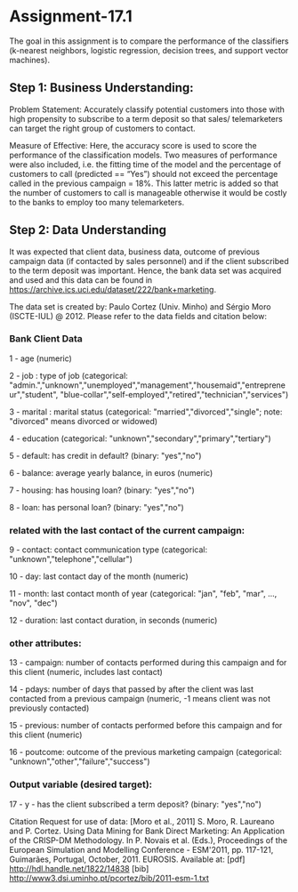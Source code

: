 # Assignment-17.1

The goal in this assignment is to compare the performance of the classifiers (k-nearest neighbors, logistic regression, decision trees, and support vector machines).

## Step 1: Business Understanding: 

Problem Statement: Accurately classify potential customers into those with high propensity to subscribe to a term deposit so that sales/ telemarketers can target the right group of customers to contact.

Measure of Effective:  Here, the accuracy score is used to score the performance of the classification models.  Two measures of performance were also included, i.e. the fitting time of the model and the percentage of customers to call (predicted == “Yes”) should not exceed the percentage called in the previous campaign = 18%.  This latter metric is added so that the number of customers to call is manageable otherwise it would be costly to the banks to employ too many telemarketers.   

## Step 2: Data Understanding

It was expected that client data, business data, outcome of previous campaign data (if contacted by sales personnel) and if the client subscribed to the term deposit was important.  Hence, the bank data set was acquired and used and this data can be found in https://archive.ics.uci.edu/dataset/222/bank+marketing.

The data set is created by: Paulo Cortez (Univ. Minho) and Sérgio Moro (ISCTE-IUL) @ 2012.  Please refer to the data fields and citation below:

### Bank Client Data

   1 - age (numeric)

   2 - job : type of job (categorical: "admin.","unknown","unemployed","management","housemaid","entrepreneur","student",
                                       "blue-collar","self-employed","retired","technician","services") 
   
   3 - marital : marital status (categorical: "married","divorced","single"; note: "divorced" means divorced or widowed)
   
   4 - education (categorical: "unknown","secondary","primary","tertiary")
   
   5 - default: has credit in default? (binary: "yes","no")
   
   6 - balance: average yearly balance, in euros (numeric) 
   
   7 - housing: has housing loan? (binary: "yes","no")
   
   8 - loan: has personal loan? (binary: "yes","no")
   
### related with the last contact of the current campaign:
   9 - contact: contact communication type (categorical: "unknown","telephone","cellular") 
  
  10 - day: last contact day of the month (numeric)
  
  11 - month: last contact month of year (categorical: "jan", "feb", "mar", ..., "nov", "dec")
  
  12 - duration: last contact duration, in seconds (numeric)
  
### other attributes:
  
  13 - campaign: number of contacts performed during this campaign and for this client (numeric, includes last contact)
  
  14 - pdays: number of days that passed by after the client was last contacted from a previous campaign (numeric, -1 means client was not previously contacted)
  
  15 - previous: number of contacts performed before this campaign and for this client (numeric)
  
  16 - poutcome: outcome of the previous marketing campaign (categorical: "unknown","other","failure","success")

### Output variable (desired target):
  
  17 - y - has the client subscribed a term deposit? (binary: "yes","no")

Citation Request for use of data:
[Moro et al., 2011] S. Moro, R. Laureano and P. Cortez. Using Data Mining for Bank Direct Marketing: An Application of the CRISP-DM Methodology. 
In P. Novais et al. (Eds.), Proceedings of the European Simulation and Modelling Conference - ESM'2011, pp. 117-121, Guimarães, Portugal, October, 2011. EUROSIS.
Available at: [pdf] http://hdl.handle.net/1822/14838
                [bib] http://www3.dsi.uminho.pt/pcortez/bib/2011-esm-1.txt

